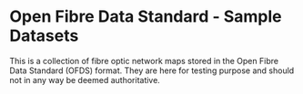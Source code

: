 # Open Fibre Data Standard - Sample Datasets

This is a collection of fibre optic network maps stored in the Open Fibre Data Standard (OFDS) format.  They are here for testing purpose and should not in any way be deemed authoritative.